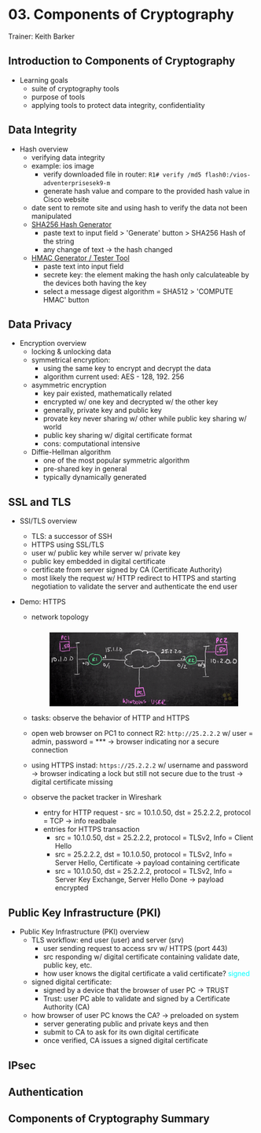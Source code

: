 # 03. Components of Cryptography

Trainer: Keith Barker


## Introduction to Components of Cryptography

- Learning goals
  - suite of cryptography tools
  - purpose of tools
  - applying tools to protect data integrity, confidentiality


## Data Integrity

- Hash overview
  - verifying data integrity
  - example: ios image
    - verify downloaded  file in router: `R1# verify /md5 flash0:/vios-adventerprisesek9-m`
    - generate hash value and compare to the provided hash value in Cisco website
  - date sent to remote site and using hash to verify the data not been manipulated
  - [SHA256 Hash Generator](https://passwordsgenerator.net/sha256-hash-generator/)
    - paste text to input field > 'Generate' button > SHA256 Hash of the string
    - any change of text $\to$ the hash changed
  - [HMAC Generator / Tester Tool](https://freeformatter.com/hmac-generator.html)
    - paste text into input field
    - secrete key: the element making the hash only calculateable by the devices both having the key
    - select a message digest algorithm = SHA512 > 'COMPUTE HMAC' button



## Data Privacy

- Encryption overview
  - locking & unlocking data
  - symmetrical encryption:
    - using the same key to encrypt and decrypt the data
    - algorithm current used: AES - 128, 192. 256
  - asymmetric encryption
    - key pair existed, mathematically related
    - encrypted w/ one key and decrypted w/ the other key
    - generally, private key and public key
    - provate key never sharing w/ other while public key sharing w/ world
    - public key sharing w/ digital certificate format
    - cons: computational intensive
  - Diffie-Hellman algorithm
    - one of the most popular symmetric algorithm
    - pre-shared key in general
    - typically dynamically generated



## SSL and TLS

- SSl/TLS overview
  - TLS: a successor of SSH
  - HTTPS using SSL/TLS
  - user w/ public key while server w/ private key
  - public key embedded in digital certificate
  - certificate from server signed by CA (Certificate Authority)
  - most likely the request w/ HTTP redirect to HTTPS and starting negotiation to validate the server and authenticate the end user


- Demo: HTTPS
  - network topology

    <figure style="margin: 0.5em; display: flex; justify-content: center; align-items: center;">
      <img style="margin: 0.1em; padding-top: 0.5em; width: 40vw;"
        onclick= "window.open('page')"
        src    = "img/03-netarch.png"
        alt    = "Example network topology"
        title  = "Example network topology"
      />
    </figure>
  
  - tasks: observe the behavior of HTTP and HTTPS
  - open web browser on PC1 to connect R2: `http://25.2.2.2` w/ user = admin, password = *** $\to$ browser indicating nor a secure connection
  - using HTTPS instad: `https://25.2.2.2` w/ username and password $\to$ browser indicating a lock but still not secure due to the trust $\to$ digital certificate missing
  - observe the packet tracker in Wireshark
    - entry for HTTP request - src = 10.1.0.50, dst = 25.2.2.2, protocol = TCP $\to$ info readbale
    - entries for HTTPS transaction
      - src = 10.1.0.50, dst = 25.2.2.2, protocol = TLSv2, Info = Client Hello  
      - src = 25.2.2.2, dst = 10.1.0.50, protocol = TLSv2, Info = Server Hello, Certificate $\to$ payload containing certificate
      - src = 10.1.0.50, dst = 25.2.2.2, protocol = TLSv2, Info = Server Key Exchange, Server Hello Done $\to$ payload encrypted



## Public Key Infrastructure (PKI)

- Public Key Infrastructure (PKI) overview
  - TLS workflow: end user (user) and server (srv)
    - user sending request to access srv w/ HTTPS (port 443)
    - src responding w/ digital certificate containing validate date, public key, etc.
    - how user knows the digital certificate a valid certificate? <span style="color: cyan;">signed</span>
  - signed digital certificate:
    - signed by a device that the browser of user PC $\to$ TRUST
    - Trust: user PC able to validate and signed by a Certificate Authority (CA)
  - how browser of user PC knows the CA? $\to$ preloaded on system
    - server generating public and private keys and then 
    - submit to CA to ask for its own digital certificate
    - once verified, CA issues a signed digital certificate



## IPsec



## Authentication



## Components of Cryptography Summary